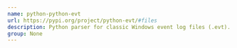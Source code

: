 ```yaml
---
name: python-python-evt
url: https://pypi.org/project/python-evt/#files
description: Python parser for classic Windows event log files (.evt). URL : https://pypi.org/project/python-evt/#files Groups : None
group: None
---
```

